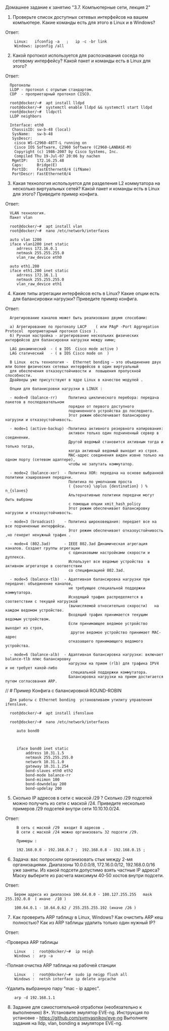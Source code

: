 Домашнее задание к занятию "3.7. Компьютерные сети, лекция 2"


1) Проверьте список доступных сетевых интерфейсов на вашем компьютере. Какие команды есть для этого в Linux и в Windows?

Ответ:

        Linux:   ifconfig -a   ;   ip -с -br link
        Windows: ipconfig /all

2) Какой протокол используется для распознавания соседа по сетевому интерфейсу? Какой пакет и команды есть в Linux для этого?

Ответ:
  
      Протоколы   
      LLDP - протокол с отрытым стандартом.
      CDP  - проприетарный протокол CISCO.

      root@docker/~#  apt install lldpd
      root@docker/~#  systemctl enable lldpd && systemctl start lldpd
      root@docker/~#  lldpctl
      LLDP neighbors
   
      Interface: eth0
       ChassisID: sw-b-48 (local)
       SysName:   sw-b-48
       SysDescr:
        cisco WS-C2960-48TT-L running on
        Cisco IOS Software, C2960 Software (C2960-LANBASE-M)
        Copyright (c) 1986-2007 by Cisco Systems, Inc.
        Compiled Thu 19-Jul-07 20:06 by nachen
       MgmtIP:    172.16.25.48
       Caps:      Bridge(E)
       PortID:    FastEthernet0/4 (ifName)
       PortDescr: FastEthernet0/4

3) Какая технология используется для разделения L2 коммутатора на несколько виртуальных сетей? Какой пакет и команды есть в Linux для этого? Приведите пример конфига.

Ответ:
      
      VLAN технология.  
      Пакет vlan
      
      root@docker/~#  apt install vlan
      root@docker/~#  nano /etc/network/interfaces

      auto vlan 1200
      iface vlan1200 inet static
         adrress 172.16.0.1
         netmask 255.255.255.0
         vlan_raw_device eth0

      auto eth1.200
      iface eth1.200 inet static
         adrress 172.16.1.1
         netmask 255.255.255.0
         vlan_raw_device eth1

4) Какие типы агрегации интерфейсов есть в Linux? Какие опции есть для балансировки нагрузки? Приведите пример конфига.

Ответ:

      Агрегирование каналов может быть реализовано двумя способами:

      а) Агрегирование по протоколу LACP    ( или PAgP -Port Aggregation Protocol  проприетарный протокол Cisco ).
      б) Ручная настройка - агрегирование нескольких физических интерфейсов для балансировки нагрузки между ними;
        
      LAG динамический  - ( в IOS  Cisco mode active )
      LAG статический   - ( в IOS Cisco mode on  )  

      В Linux  есть технология -  Ethernet bonding — это объединение двух или более физических сетевых интерфейсов в один виртуальный 
      для обеспечения отказоустойчивости и  повышения пропускной способности.
      Драйверы уже присутствуют в ядре Linux в качестве модулей .

      Опции для баланисровки нагрузки в LINUX :

      - mode=0 (balance-rr)     Политика циклического перебора: передача пакетов в последовательном 
                                порядке от первого доступного 
                                подчиненного устройства до последнего. 
                                Этот режим обеспечивает балансировку нагрузки и отказоустойчивость.

      - mode=1 (active-backup) -Политика активного резервного копирования: 
                                активен только один подчиненный сервер в соединении. 
                                Другой ведомый становится активным тогда и только тогда, 
                                когда активный ведомый выходит из строя. 
                                MAC-адрес соединения виден извне только на одном порту (сетевом адаптере), 
                                чтобы не запутать коммутатор.

      - mode=2 (balance-xor)  - Политика XOR: передача на основе выбранной политики хэширования передачи. 
                                Политика по умолчанию проста
                                ( {source} \oplus {destination} ) % n_{slaves} 
                                Альтернативные политики передачи могут быть выбраны 
                                с помощью опции xmit_hash_policy 
                                Этот режим обеспечивает балансировку нагрузки и отказоустойчивость.

      - mode=3 (broadcast)    - Политика широковещания: передает все на все подчиненные интерфейсы. 
                                Этот режим обеспечивает отказоустойчивость ,но генерит ненужный трафик .

      - mode=4 (802.3ad)      - IEEE 802.3ad Динамическая агрегация каналов. Создает группы агрегации 
                                с одинаковыми настройками скорости и дуплекса.   
                                Использует все ведомые устройства  в активном агрегаторе в соответствии 
                                со спецификацией 802.3ad.

      - mode=5 (balance-tlb)  - Адаптивная балансировка нагрузки при передаче: объединение каналов, 
                                не требующее специальной поддержки коммутатора. 
                                Исходящий трафик распределяется в соответствии с текущей нагрузкой 
                                (вычисляемой относительно скорости)   на каждом ведомом устройстве. 
                                Входящий трафик принимается текущим ведомым устройством.
                                Если принимающее ведомое устройство выходит из строя, 
                                 другое ведомое устройство принимает MAC-адрес 
                                отказавшего принимающего ведомого устройства.

      - mode=6 (balance-alb)  - Адаптивная балансировка нагрузки: включает balance-tlb плюс балансировку 
                                нагрузки на прием (rlb) для трафика IPV4   и не требует какой-либо 
                                 специальной поддержки коммутатора. 
                                Балансировка нагрузки на прием достигается путем согласования ARP.

//    # Пример Конфига с балансировкой ROUND-ROBIN

      Для работы с Ethernet bonding  установливаем утилиту управления ifenslave.

      root@docker/~#  apt install ifenslave

      root@docker/~#  nano /etc/network/interfaces
 
         auto bond0
         
   
   
         iface bond0 inet static
             address 10.31.1.5
             netmask 255.255.255.0
             network 10.31.1.0
             gateway 10.31.1.254
             bond-slaves eth0 eth2
             bond-mode balance-rr
             bond-miimon 100
             bond-downdelay 200
             bond-updelay 200     
      

5) Сколько IP адресов в сети с маской /29 ? Сколько /29 подсетей можно получить из сети с маской /24. 
   Приведите несколько примеров /29 подсетей внутри сети 10.10.10.0/24.

Ответ:

         В сеть с маской /29  входит 8 адресов . 
         В сети с маской /24 можно организовать 32 подсети /29.

         Примеры :
     
         192.168.0.0 - 192.168.0.7 ;  192.168.0.8 - 192.168.0.15 ; 

6) Задача: вас попросили организовать стык между 2-мя организациями. Диапазоны 10.0.0.0/8, 172.16.0.0/12, 192.168.0.0/16 уже заняты. 
   Из какой подсети допустимо взять частные IP адреса? Маску выберите из расчета максимум 40-50 хостов внутри подсети.

Ответ:

        Берем адреса из диапазона 100.64.0.0 - 100.127.255.255   mask 255.192.0.0  ( иначе  /10 )

        100.64.0.1 - 10.64.0.62 / 255.255.255.192 (иначе /26 )


7) Как проверить ARP таблицу в Linux, Windows? Как очистить ARP кеш полностью? Как из ARP таблицы удалить только один нужный IP?

Ответ:

-Проверка ARP таблицы

        Linux   :  root@docker/~#  ip neigh  
        Windows :  arp -a
    
-Полная очистка ARP таблицы на рабочей станции
         
        Linux   :  root@docker/~#  sudo ip neigp flush all
        Windows :  netsh interface ip delete arpcache

-Удалить выбранную пару "mac - ip адрес".

        arp -d 192.168.1.1   



8) Задание для самостоятельной отработки (необязательно к выполнению)
   8*. Установите эмулятор EVE-ng.
   Инструкция по установке - https://github.com/svmyasnikov/eve-ng
   Выполните задания на lldp, vlan, bonding в эмуляторе EVE-ng.



